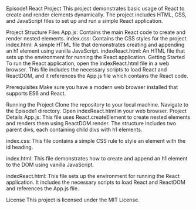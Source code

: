 Episode1 React Project
This project demonstrates basic usage of React to create and render elements dynamically. The project includes HTML, CSS, and JavaScript files to set up and run a simple React application.

Project Structure
Files
App.js: Contains the main React code to create and render nested elements.
index.css: Contains the CSS styles for the project.
index.html: A simple HTML file that demonstrates creating and appending an h1 element using vanilla JavaScript.
indexReact.html: An HTML file that sets up the environment for running the React application.
Getting Started
To run the React application, open the indexReact.html file in a web browser. This file includes the necessary scripts to load React and ReactDOM, and it references the App.js file which contains the React code.

Prerequisites
Make sure you have a modern web browser installed that supports ES6 and React.

Running the Project
Clone the repository to your local machine.
Navigate to the Episode1 directory.
Open indexReact.html in your web browser.
Project Details
App.js: This file uses React.createElement to create nested elements and renders them using ReactDOM.render. The structure includes two parent divs, each containing child divs with h1 elements.

index.css: This file contains a simple CSS rule to style an element with the id heading.

index.html: This file demonstrates how to create and append an h1 element to the DOM using vanilla JavaScript.

indexReact.html: This file sets up the environment for running the React application. It includes the necessary scripts to load React and ReactDOM and references the App.js file.

License
This project is licensed under the MIT License.
